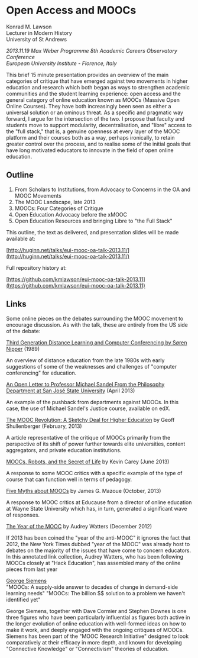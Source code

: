 # Open Access and MOOCs

Konrad M. Lawson  
Lecturer in Modern History  
University of St Andrews

*2013.11.19 Max Weber Programme 8th Academic Careers Observatory Conference*  
*European University Institute - Florence, Italy*

This brief 15 minute presentation provides an overview of the main categories of critique that have emerged against two movements in higher education and research which both began as ways to strengthen academic communities and the student learning experience: open access and the general category of online education known as MOOCs (Massive Open Online Courses). They have both increasingly been seen as either a universal solution or an ominous threat. As a specific and pragmatic way forward, I argue for the intersection of the two. I propose that faculty and students move to support modularity, decentralisation, and "libre" access to the "full stack," that is, a genuine openness at every layer of the MOOC platform and their courses both as a way, perhaps ironically, to retain greater control over the process, and to realise some of the initial goals that have long motivated educators to innovate in the field of open online education.

## Outline 

1. From Scholars to Institutions, from Advocacy to Concerns in the OA and MOOC Movements
2. The MOOC Landscape, late 2013
3. MOOCs: Four Categories of Critique 
4. Open Education Advocacy before the xMOOC
5. Open Education Resources and bringing Libre to "the Full Stack"


This outline, the text as delivered, and presentation slides will be made available at:

[http://huginn.net/talks/eui-mooc-oa-talk-2013.11/](http://huginn.net/talks/eui-mooc-oa-talk-2013.11/)

Full repository history at: 

[https://github.com/kmlawson/eui-mooc-oa-talk-2013.11](https://github.com/kmlawson/eui-mooc-oa-talk-2013.11)

## Links

Some online pieces on the debates surrounding the MOOC movement to encourage discussion. As with the talk, these are entirely from the US side of the debate:

[Third Generation Distance Learning and Computer Conferencing by Søren Nipper](http://web.archive.org/web/20030803095424/http://icdl.open.ac.uk/literaturestore/mindweave/chap5.html) (1989)

An overview of distance education from the late 1980s with early suggestions of some of the weaknesses and challenges of "computer conferencing" for education.

[An Open Letter to Professor Michael Sandel From the Philosophy Department at San José State University](http://chronicle.com/article/The-Document-an-Open-Letter/138937/]) (April 2013)

An example of the pushback from departments against MOOCs. In this case, the use of Michael Sandel's Justice course, available on edX.

[The MOOC Revolution: A Sketchy Deal for Higher Education](http://www.dissentmagazine.org/online_articles/the-mooc-revolution-a-sketchy-deal-for-higher-education]) by Geoff Shullenberger (February, 2013)

A article representative of the critique of MOOCs primarily from the perspective of its shift of power further towards elite universities, content aggregators, and private education institutions.

[MOOCs, Robots, and the Secret of Life](http://higheredwatch.newamerica.net/blogposts/2013/moocs_robots_and_the_secret_of_life-85293) by Kevin Carey (June 2013)

A response to some MOOC critics with a specific example of the type of course that can function well in terms of pedagogy.

[Five Myths about MOOCs](http://www.educause.edu/ero/article/five-myths-about-moocs) by James G. Mazoue (October, 2013)

A response to MOOC critics at Educause from a director of online education at Wayne State University which has, in turn, generated a significant wave of responses.

[The Year of the MOOC](http://hackeducation.com/2012/12/03/top-ed-tech-trends-of-2012-moocs/) by Audrey Watters (December 2012)

If 2013 has been coined the "year of the anti-MOOC" it ignores the fact that 2012, the New York Times dubbed "year of the MOOC" was already host to debates on the majority of the issues that have come to concern educators. In this annotated link collection, Audrey Watters, who has been following MOOCs closely at "Hack Education", has assembled many of the online pieces from last year

[George Siemens](http://www.elearnspace.org/blog/)   
"MOOCs: A supply-side answer to decades of change in demand-side learning needs"
"MOOCs: The billion $$ solution to a problem we haven't identified yet"

George Siemens, together with Dave Cormier and Stephen Downes is one three figures who have been particularly influential as figures both active in the longer evolution of online education with well-formed ideas on how to make it work, and deeply engaged with the ongoing critiques of MOOCs. Siemens has been part of the "MOOC Research Initiative" designed to look comparatively at their efficacy in more depth, and known for developing "Connective Knowledge" or "Connectivism" theories of education.




